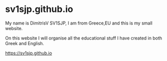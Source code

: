 # sv1sjp.github.io
My name is DimitrisV SV1SJP, I am from Greece,EU and this is my small website. 

On this website I will organise all the educational stuff I have created in both Greek and English. 

https://sv1sjp.github.io
